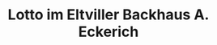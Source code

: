 ---
title: "Lotto im Eltviller Backhaus A. Eckerich"
url: /kiedrich/lotto-im-eltviller-backhaus-a-eckerich/
shop: Lotterie
---